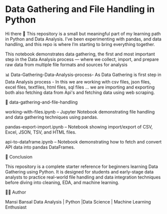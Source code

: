 # Data Gathering and File Handling in Python

Hi there 👋
This repository is a small but meaningful part of my learning path in Python and Data Analysis.
I’ve been experimenting with pandas, and data handling, and this repo is where I’m starting to bring everything together.

This notebook demonstrates data gathering, the first and most important step in the Data Analysis process — where we collect, import, and prepare raw data from multiple file formats and sources for analysis

📊  Data-Gathering-Data-Analysis-process-
As Data Gathering is first step in Data Analysis process - In this we are working with csv files, json files, excel files, textfiles, html files, sql files ... we are importing and exporting both also fetching data from Api's and fetching data using web scraping.

📂 data-gathering-and-file-handling

working-with-files.ipynb – Jupyter Notebook demonstrating file handling and data gathering techniques using pandas.

pandas-export-import.ipynb – Notebook showing import/export of CSV, Excel, JSON, TSV, and HTML files.

api-to-dataframe.ipynb – Notebook demonstrating how to fetch and convert API data into pandas DataFrames.


🏁 Conclusion

This repository is a complete starter reference for beginners learning Data Gathering using Python.
It is designed for students and early-stage data analysts to practice real-world file handling and data integration techniques before diving into cleaning, EDA, and machine learning.


👩‍💻 Author

Mansi Bansal
Data Analysis | Python |Data Science | Machine Learning Enthusiast


